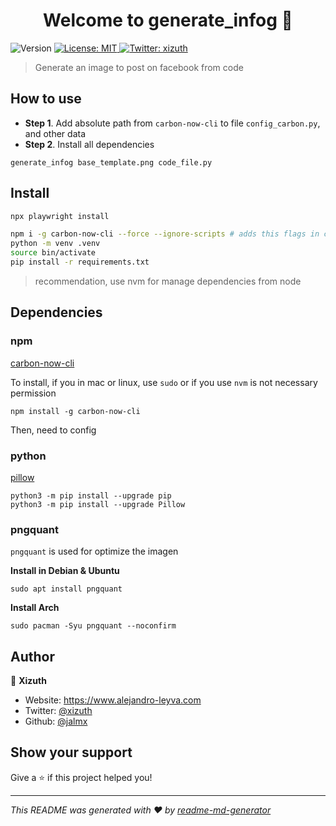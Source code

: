 <h1 align="center">Welcome to generate_infog 👋</h1>
<p>
  <img alt="Version" src="https://img.shields.io/badge/version-1.0.0-blue.svg?cacheSeconds=2592000" />
  <a href="#" target="_blank">
    <img alt="License: MIT" src="https://img.shields.io/badge/License-MIT-yellow.svg" />
  </a>
  <a href="https://twitter.com/xizuth" target="_blank">
    <img alt="Twitter: xizuth" src="https://img.shields.io/twitter/follow/xizuth.svg?style=social" />
  </a>
</p>

> Generate an image to post on facebook from code

## How to use

- **Step 1**. Add absolute path from `carbon-now-cli` to file `config_carbon.py`, and other data
- **Step 2**. Install all dependencies

```commandline
generate_infog base_template.png code_file.py 
```

## Install

```sh
npx playwright install

npm i -g carbon-now-cli --force --ignore-scripts # adds this flags in case failed
python -m venv .venv
source bin/activate
pip install -r requirements.txt
```

> recommendation, use nvm for manage dependencies from node

## Dependencies

### npm
[carbon-now-cli](https://github.com/mixn/carbon-now-cli#examples)

To install, if you in mac or linux, use `sudo` or if you use `nvm` is not necessary permission 

```commandline
npm install -g carbon-now-cli
```

Then, need to config 

### python

[pillow](https://pillow.readthedocs.io/en/stable/index.html)

```commandline
python3 -m pip install --upgrade pip
python3 -m pip install --upgrade Pillow
```

### pngquant 

`pngquant` is used for optimize the imagen

**Install in Debian & Ubuntu**

```commandline
sudo apt install pngquant
```
**Install Arch**

```commandline
sudo pacman -Syu pngquant --noconfirm
```

## Author

👤 **Xizuth**

* Website: https://www.alejandro-leyva.com
* Twitter: [@xizuth](https://twitter.com/xizuth)
* Github: [@jalmx](https://github.com/jalmx)

## Show your support

Give a ⭐️ if this project helped you!

***
_This README was generated with ❤️ by [readme-md-generator](https://github.com/kefranabg/readme-md-generator)_